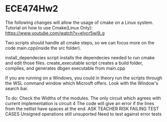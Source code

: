 # ECE474Hw2

The following changes will allow the usage of cmake on a Linux system.
Tutorial on how to use Cmake(Linux Only):
https://www.youtube.com/watch?v=elycr5wi9_g

Two scripts should handle all cmake steps, so we can focus more on the code
main.cpp(inside the src folder).

install_dependecies script installs the dependecies needed to run cmake and edit those files.
create_executable script creates a build folder, compiles, and generates dbgen executable from main.cpp

If you are running on a Windows, you could in theory run the scripts through the WSL command window which Microsft offers. Look with the Window's search bar. 

To do:
Check the Widths of the modules. The only circuit which agrees with current implementation is circuit 4
The code will give an error if the lines from the netlist have spaces at the end. ASK TEACHER RISK FAILING TEST CASES
Unsigned operations still unsuported
Need to test against error tests

